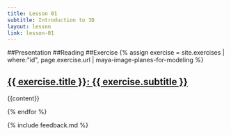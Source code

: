 ```yaml
---
title: Lesson 01
subtitle: Introduction to 3D
layout: lesson
link: lesson-01
---
```


##Presentation
##Reading
##Exercise
{% assign exercise = site.exercises | where:"id", page.exercise.url | maya-image-planes-for-modeling %}
   <h2><a href="{{ exercise.url | prepend: site.baseurl }}"><span class="exercise-title">{{ exercise.title }}</span>: <span class="exercise-subtitle">{{ exercise.subtitle }}</span></a></h2>
   <p>{{content}}</p>
{% endfor %}

{% include feedback.md %}
